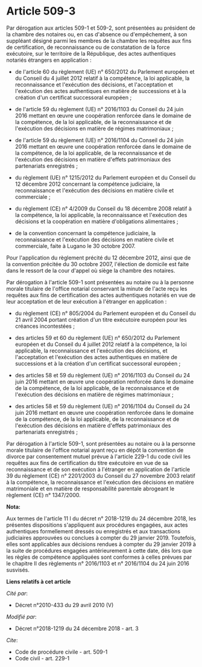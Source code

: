 # Article 509-3

Par dérogation aux articles 509-1 et 509-2, sont présentées au président de la chambre des notaires ou, en cas d'absence ou
d'empêchement, à son suppléant désigné parmi les membres de la chambre les requêtes aux fins de certification, de
reconnaissance ou de constatation de la force exécutoire, sur le territoire de la République, des actes authentiques notariés
étrangers en application :

- de l'article 60 du règlement (UE) n° 650/2012 du Parlement européen et du Conseil du 4 juillet 2012 relatif à la
compétence, la loi applicable, la reconnaissance et l'exécution des décisions, et l'acceptation et l'exécution des actes
authentiques en matière de successions et à la création d'un certificat successoral européen ;

- de l'article 59 du règlement (UE) n° 2016/1103 du Conseil du 24 juin 2016 mettant en œuvre une coopération renforcée dans
le domaine de la compétence, de la loi applicable, de la reconnaissance et de l'exécution des décisions en matière de régimes
matrimoniaux ;

- de l'article 59 du règlement (UE) n° 2016/1104 du Conseil du 24 juin 2016 mettant en œuvre une coopération renforcée dans
le domaine de la compétence, de la loi applicable, de la reconnaissance et de l'exécution des décisions en matière d'effets
patrimoniaux des partenariats enregistrés ;

- du règlement (UE) n° 1215/2012 du Parlement européen et du Conseil du 12 décembre 2012 concernant la compétence judiciaire,
la reconnaissance et l'exécution des décisions en matière civile et commerciale ;

- du règlement (CE) n° 4/2009 du Conseil du 18 décembre 2008 relatif à la compétence, la loi applicable, la reconnaissance et
l'exécution des décisions et la coopération en matière d'obligations alimentaires ;

- de la convention concernant la compétence judiciaire, la reconnaissance et l'exécution des décisions en matière civile et
commerciale, faite à Lugano le 30 octobre 2007.

Pour l'application du règlement précité du 12 décembre 2012, ainsi que de la convention précitée du 30 octobre 2007,
l'élection de domicile est faite dans le ressort de la cour d'appel où siège la chambre des notaires.

Par dérogation à l'article 509-1 sont présentées au notaire ou à la personne morale titulaire de l'office notarial conservant
la minute de l'acte reçu les requêtes aux fins de certification des actes authentiques notariés en vue de leur acceptation et
de leur exécution à l'étranger en application :

- du règlement (CE) n° 805/2004 du Parlement européen et du Conseil du 21 avril 2004 portant création d'un titre exécutoire
européen pour les créances incontestées ;

- des articles 59 et 60 du règlement (UE) n° 650/2012 du Parlement européen et du Conseil du 4 juillet 2012 relatif à la
compétence, la loi applicable, la reconnaissance et l'exécution des décisions, et l'acceptation et l'exécution des actes
authentiques en matière de successions et à la création d'un certificat successoral européen ;

- des articles 58 et 59 du règlement (UE) n° 2016/1103 du Conseil du 24 juin 2016 mettant en œuvre une coopération renforcée
dans le domaine de la compétence, de la loi applicable, de la reconnaissance et de l'exécution des décisions en matière de
régimes matrimoniaux ;

- des articles 58 et 59 du règlement (UE) n° 2016/1104 du Conseil du 24 juin 2016 mettant en œuvre une coopération renforcée
dans le domaine de la compétence, de la loi applicable, de la reconnaissance et de l'exécution des décisions en matière
d'effets patrimoniaux des partenariats enregistrés ;

Par dérogation à l'article 509-1, sont présentées au notaire ou à la personne morale titulaire de l'office notarial ayant
reçu en dépôt la convention de divorce par consentement mutuel prévue à l'article 229-1 du code civil les requêtes aux fins
de certification du titre exécutoire en vue de sa reconnaissance et de son exécution à l'étranger en application de l'article
39 du règlement (CE) n° 2201/2003 du Conseil du 27 novembre 2003 relatif à la compétence, la reconnaissance et l'exécution
des décisions en matière matrimoniale et en matière de responsabilité parentale abrogeant le règlement (CE) n° 1347/2000.

**Nota:**

Aux termes de l'article 11 I du décret n° 2018-1219 du 24 décembre 2018, les présentes dispositions s'appliquent aux
procédures engagées, aux actes authentiques formellement dressés ou enregistrés et aux transactions judiciaires approuvées ou
conclues à compter du 29 janvier 2019. Toutefois, elles sont applicables aux décisions rendues à compter du 29 janvier 2019 à
la suite de procédures engagées antérieurement à cette date, dès lors que les règles de compétence appliquées sont conformes
à celles prévues par le chapitre II des règlements n° 2016/1103 et n° 2016/1104 du 24 juin 2016 susvisés.

**Liens relatifs à cet article**

_Cité par_:

  - Décret n°2010-433 du 29 avril 2010 (V)

_Modifié par_:

  - Décret n°2018-1219 du 24 décembre 2018 - art. 3

_Cite_:

  - Code de procédure civile - art. 509-1
  - Code civil - art. 229-1
